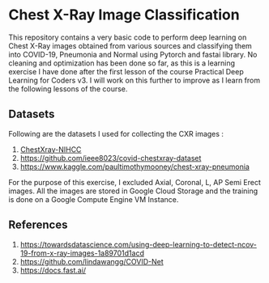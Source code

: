 # Chest X-Ray Image Classification

This repository contains a very basic code to perform deep learning on Chest X-Ray images obtained from various sources and classifying them into COVID-19, Pneumonia and Normal using Pytorch and fastai library. No cleaning and optimization has been done so far, as this is a learning exercise I have done after the first lesson of the course Practical Deep Learning for Coders v3. I will work on this further to improve as I learn from the following lessons of the course. 

## Datasets
Following are the datasets I used for collecting the CXR images :
1. [ChestXray-NIHCC](https://nihcc.app.box.com/v/ChestXray-NIHCC/folder/36938765345)
2. https://github.com/ieee8023/covid-chestxray-dataset
3. https://www.kaggle.com/paultimothymooney/chest-xray-pneumonia

For the purpose of this exercise, I excluded Axial, Coronal, L, AP Semi Erect images. All the images are stored in Google Cloud Storage and the training is done on a Google Compute Engine VM Instance.

## References 
1. https://towardsdatascience.com/using-deep-learning-to-detect-ncov-19-from-x-ray-images-1a89701d1acd
2. https://github.com/lindawangg/COVID-Net
3. https://docs.fast.ai/
